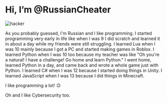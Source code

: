 # Hi, I’m @RussianCheater

![hacker](https://github.com/RussianCheater/RussianCheater/assets/166878291/f4d58f3c-5dfe-49db-babd-8c63b9ca2134)


As you probably guessed, I'm Russian and I like programming. I started programming very early in life like when I was 9 I did scratch and learned it in about a day while my friends were still struggling.
I learned Lua when I was 10 mainly because I got a PC and started making games in Roblox.
I learned Python when I was 10 too because my teacher was like "Oh you're a natural! I have a challenge! Go home and learn Python." I went home, learned Python in a day, and came back and wrote a whole game just with Python.
I learned C# when I was 12 because I started doing things in Unity.
I learned JavaScript when I was 13 because I did things in Minecraft.

I like programming a lot! :D

Oh and I like Cybersecurity too.
